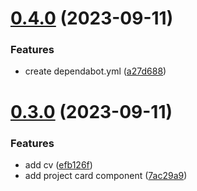 # [0.4.0](https://github.com/thewyolar/portfolio/compare/v0.3.0...v0.4.0) (2023-09-11)


### Features

* create dependabot.yml ([a27d688](https://github.com/thewyolar/portfolio/commit/a27d688120fc8fd1daa0dee8ab1c6133233ee454))



# [0.3.0](https://github.com/thewyolar/portfolio/compare/efb126fecddf7426818f6d8ba74541954213c901...v0.3.0) (2023-09-11)


### Features

* add cv ([efb126f](https://github.com/thewyolar/portfolio/commit/efb126fecddf7426818f6d8ba74541954213c901))
* add project card component ([7ac29a9](https://github.com/thewyolar/portfolio/commit/7ac29a9e5880ece6191fcb473cfa1d9cc324c7bf))



